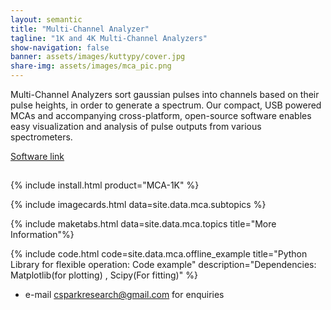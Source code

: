 ```yaml
---
layout: semantic
title: "Multi-Channel Analyzer"
tagline: "1K and 4K Multi-Channel Analyzers"
show-navigation: false
banner: assets/images/kuttypy/cover.jpg
share-img: assets/images/mca_pic.png
---
```


<div class="ui blue segment raised" >
<p>Multi-Channel Analyzers sort gaussian pulses into channels based on their pulse heights, in order to generate a spectrum. Our compact, USB powered MCAs and accompanying cross-platform, open-source software enables easy visualization and analysis of pulse outputs from various spectrometers. </p>
<a href="cnspec" class="ui right floated inverted green button">Software link</a>
<h2><div class="ui hidden divider"></div></h2>
</div>


{% include install.html product="MCA-1K" %}

{% include imagecards.html data=site.data.mca.subtopics %}

{% include maketabs.html data=site.data.mca.topics title="More Information"%}

{% include code.html code=site.data.mca.offline_example title="Python Library for flexible operation: Code example" description="Dependencies: Matplotlib(for plotting) , Scipy(For fitting)" %}


* e-mail csparkresearch@gmail.com for enquiries
